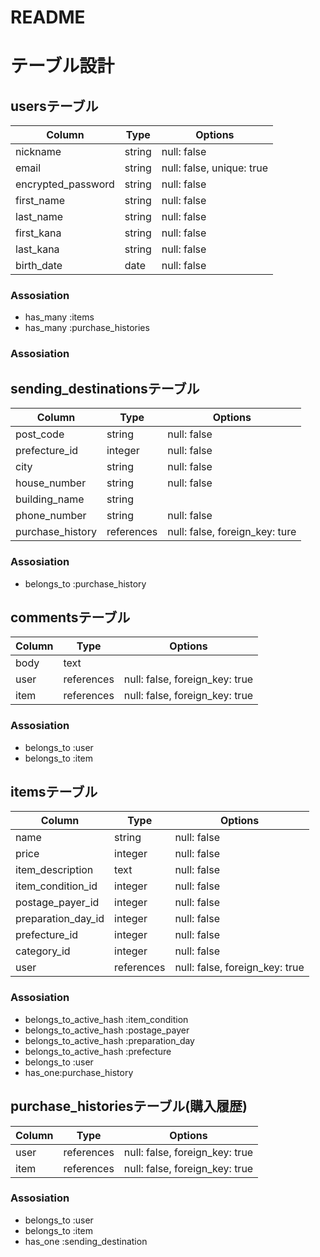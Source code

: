 # README
# テーブル設計

## usersテーブル
|Column|Type|Options|
|------|----|-------|
|nickname|string|null: false|
|email|string|null: false, unique: true|
|encrypted_password|string|null: false|
|first_name|string|null: false|
|last_name|string|null: false|
|first_kana|string|null: false|
|last_kana|string|null: false|
|birth_date|date|null: false|


### Assosiation
- has_many :items
- has_many :purchase_histories

### Assosiation

## sending_destinationsテーブル
|Column|Type|Options|
|------|----|-------|
|post_code|string|null: false|
|prefecture_id|integer|null: false|
|city|string|null: false|
|house_number|string|null: false|
|building_name|string|
|phone_number|string|null: false|
|purchase_history|references|null: false, foreign_key: ture|

### Assosiation
- belongs_to :purchase_history

## commentsテーブル
|Column|Type|Options|
|------|----|-------|
|body|text|
|user|references|null: false, foreign_key: true|
|item|references|null: false, foreign_key: true|

### Assosiation
- belongs_to :user
- belongs_to :item

## itemsテーブル
|Column|Type|Options|
|------|----|-------|
|name|string|null: false|
|price|integer|null: false|
|item_description|text|null: false|
|item_condition_id|integer|null: false|
|postage_payer_id|integer|null: false|
|preparation_day_id|integer|null: false|
|prefecture_id|integer|null: false|
|category_id|integer|null: false|
|user|references|null: false, foreign_key: true|


### Assosiation
- belongs_to_active_hash :item_condition
- belongs_to_active_hash :postage_payer
- belongs_to_active_hash :preparation_day
- belongs_to_active_hash :prefecture
- belongs_to :user
- has_one:purchase_history


## purchase_historiesテーブル(購入履歴)
|Column|Type|Options|
|------|----|-------|
|user|references|null: false, foreign_key: true|
|item|references|null: false, foreign_key: true|

### Assosiation
- belongs_to :user
- belongs_to :item
- has_one :sending_destination
